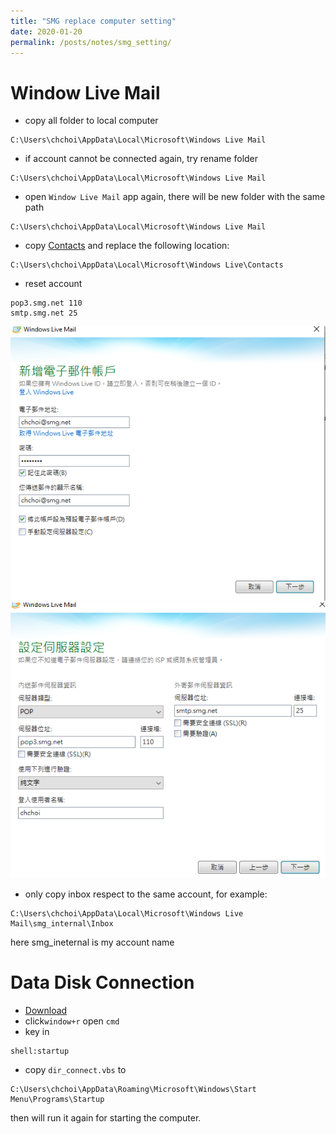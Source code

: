 ```yaml
---
title: "SMG replace computer setting"
date: 2020-01-20
permalink: /posts/notes/smg_setting/
---
```


# Window Live Mail

- copy all folder to local computer

```
C:\Users\chchoi\AppData\Local\Microsoft\Windows Live Mail
```

- if account cannot be connected again, try rename folder

```
C:\Users\chchoi\AppData\Local\Microsoft\Windows Live Mail
```

- open `Window Live Mail` app again, there will be new folder with the same path

```
C:\Users\chchoi\AppData\Local\Microsoft\Windows Live Mail
```

- copy [Contacts](https://drive.google.com/open?id=1Nr7wa7KxlBhi_hD2GECxOVD4fTcMKsrK) and replace the following location:

```
C:\Users\chchoi\AppData\Local\Microsoft\Windows Live\Contacts
```

- reset account

```
pop3.smg.net 110
smtp.smg.net 25
```

![](/images/window_live_mail_png/1.png)
![](/images/window_live_mail_png/2.png)

- only copy inbox respect to the same account, for example:

```
C:\Users\chchoi\AppData\Local\Microsoft\Windows Live Mail\smg_internal\Inbox
```

here smg_ineternal is my account name

# Data Disk Connection

- [Download](/files/smg_replace_computer/dir_connect.vbs)
- click`window+r` open `cmd`
- key in

```
shell:startup
```

- copy `dir_connect.vbs` to

```
C:\Users\chchoi\AppData\Roaming\Microsoft\Windows\Start Menu\Programs\Startup
```

then will run it again for starting the computer.

